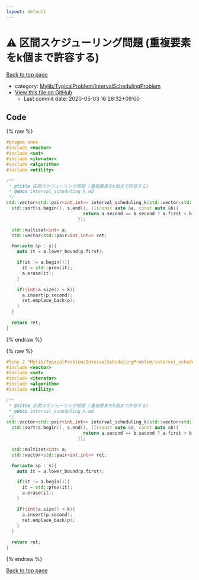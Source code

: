 ```yaml
---
layout: default
---
```


<!-- mathjax config similar to math.stackexchange -->
<script type="text/javascript" async
  src="https://cdnjs.cloudflare.com/ajax/libs/mathjax/2.7.5/MathJax.js?config=TeX-MML-AM_CHTML">
</script>
<script type="text/x-mathjax-config">
  MathJax.Hub.Config({
    TeX: { equationNumbers: { autoNumber: "AMS" }},
    tex2jax: {
      inlineMath: [ ['$','$'] ],
      processEscapes: true
    },
    "HTML-CSS": { matchFontHeight: false },
    displayAlign: "left",
    displayIndent: "2em"
  });
</script>

<script type="text/javascript" src="https://cdnjs.cloudflare.com/ajax/libs/jquery/3.4.1/jquery.min.js"></script>
<script src="https://cdn.jsdelivr.net/npm/jquery-balloon-js@1.1.2/jquery.balloon.min.js" integrity="sha256-ZEYs9VrgAeNuPvs15E39OsyOJaIkXEEt10fzxJ20+2I=" crossorigin="anonymous"></script>
<script type="text/javascript" src="../../../../assets/js/copy-button.js"></script>
<link rel="stylesheet" href="../../../../assets/css/copy-button.css" />


# :warning: 区間スケジューリング問題 (重複要素をk個まで許容する)

<a href="../../../../index.html">Back to top page</a>

* category: <a href="../../../../index.html#a1062884f064c2b3be412505b6627108">Mylib/TypicalProblem/IntervalSchedulingProblem</a>
* <a href="{{ site.github.repository_url }}/blob/master/Mylib/TypicalProblem/IntervalSchedulingProblem/interval_scheduling_k.cpp">View this file on GitHub</a>
    - Last commit date: 2020-05-03 16:28:32+09:00




## Code

<a id="unbundled"></a>
{% raw %}
```cpp
#pragma once
#include <vector>
#include <set>
#include <iterator>
#include <algorithm>
#include <utility>

/**
 * @title 区間スケジューリング問題 (重複要素をk個まで許容する)
 * @docs interval_scheduling_k.md
 */
std::vector<std::pair<int,int>> interval_scheduling_k(std::vector<std::pair<int,int>> s, int k){
  std::sort(s.begin(), s.end(), [](const auto &a, const auto &b){
                             return a.second == b.second ? a.first < b.first : a.second < b.second;
                           });

  std::multiset<int> a;
  std::vector<std::pair<int,int>> ret;

  for(auto &p : s){
    auto it = a.lower_bound(p.first);

    if(it != a.begin()){
      it = std::prev(it);
      a.erase(it);
    }

    if((int)a.size() < k){
      a.insert(p.second);
      ret.emplace_back(p);
    }
  }
  
  return ret;
}

```
{% endraw %}

<a id="bundled"></a>
{% raw %}
```cpp
#line 2 "Mylib/TypicalProblem/IntervalSchedulingProblem/interval_scheduling_k.cpp"
#include <vector>
#include <set>
#include <iterator>
#include <algorithm>
#include <utility>

/**
 * @title 区間スケジューリング問題 (重複要素をk個まで許容する)
 * @docs interval_scheduling_k.md
 */
std::vector<std::pair<int,int>> interval_scheduling_k(std::vector<std::pair<int,int>> s, int k){
  std::sort(s.begin(), s.end(), [](const auto &a, const auto &b){
                             return a.second == b.second ? a.first < b.first : a.second < b.second;
                           });

  std::multiset<int> a;
  std::vector<std::pair<int,int>> ret;

  for(auto &p : s){
    auto it = a.lower_bound(p.first);

    if(it != a.begin()){
      it = std::prev(it);
      a.erase(it);
    }

    if((int)a.size() < k){
      a.insert(p.second);
      ret.emplace_back(p);
    }
  }
  
  return ret;
}

```
{% endraw %}

<a href="../../../../index.html">Back to top page</a>

